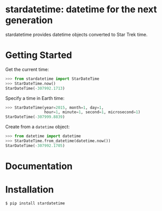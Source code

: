 # stardatetime: datetime for the next generation

stardatetime provides datetime objects converted to Star Trek time.

# Getting Started

Get the current time:

```python
>>> from stardatetime import StarDateTime
>>> StarDateTime.now()
StarDateTime(-307992.1713)
```

Specify a time in Earth time:

```python
>>> StarDateTime(year=2015, month=1, day=1,
                 hour=1, minute=1, second=1, microsecond=1)
StarDateTime(-307999.8839)
```

Create from a `datetime` object:

```python
>>> from datetime import datetime
>>> StarDateTime.from_datetime(datetime.now())
StarDateTime(-307992.1705)
```

# Documentation

# Installation

```bash
$ pip install stardatetime
```
